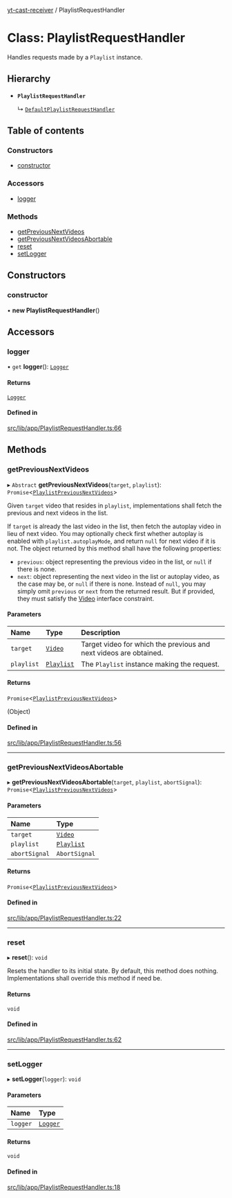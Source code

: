 [yt-cast-receiver](../README.md) / PlaylistRequestHandler

# Class: PlaylistRequestHandler

Handles requests made by a `Playlist` instance.

## Hierarchy

- **`PlaylistRequestHandler`**

  ↳ [`DefaultPlaylistRequestHandler`](DefaultPlaylistRequestHandler.md)

## Table of contents

### Constructors

- [constructor](PlaylistRequestHandler.md#constructor)

### Accessors

- [logger](PlaylistRequestHandler.md#logger)

### Methods

- [getPreviousNextVideos](PlaylistRequestHandler.md#getpreviousnextvideos)
- [getPreviousNextVideosAbortable](PlaylistRequestHandler.md#getpreviousnextvideosabortable)
- [reset](PlaylistRequestHandler.md#reset)
- [setLogger](PlaylistRequestHandler.md#setlogger)

## Constructors

### constructor

• **new PlaylistRequestHandler**()

## Accessors

### logger

• `get` **logger**(): [`Logger`](../interfaces/Logger.md)

#### Returns

[`Logger`](../interfaces/Logger.md)

#### Defined in

[src/lib/app/PlaylistRequestHandler.ts:66](https://github.com/patrickkfkan/yt-cast-receiver/blob/2051e1f/src/lib/app/PlaylistRequestHandler.ts#L66)

## Methods

### getPreviousNextVideos

▸ `Abstract` **getPreviousNextVideos**(`target`, `playlist`): `Promise`<[`PlaylistPreviousNextVideos`](../interfaces/PlaylistPreviousNextVideos.md)\>

Given `target` video that resides in `playlist`, implementations shall fetch
the previous and next videos in the list.

If `target` is already the last video in the list, then fetch the autoplay video
in lieu of next video. You may optionally check first whether autoplay is enabled
with `playlist.autoplayMode`, and return `null` for next video if it is not.
The object returned by this method shall have the following properties:
- `previous`: object representing the previous video in the list, or `null` if there is none.
- `next`: object representing the next video in the list or autoplay video, as the case may be, or `null` if there is none.
Instead of `null`, you may simply omit `previous` or `next` from the returned result. But if provided, they
must satisfy the [Video](../interfaces/Video.md) interface constraint.

#### Parameters

| Name | Type | Description |
| :------ | :------ | :------ |
| `target` | [`Video`](../interfaces/Video.md) | Target video for which the previous and next videos are obtained. |
| `playlist` | [`Playlist`](Playlist.md) | The `Playlist` instance making the request. |

#### Returns

`Promise`<[`PlaylistPreviousNextVideos`](../interfaces/PlaylistPreviousNextVideos.md)\>

(Object)

#### Defined in

[src/lib/app/PlaylistRequestHandler.ts:56](https://github.com/patrickkfkan/yt-cast-receiver/blob/2051e1f/src/lib/app/PlaylistRequestHandler.ts#L56)

___

### getPreviousNextVideosAbortable

▸ **getPreviousNextVideosAbortable**(`target`, `playlist`, `abortSignal`): `Promise`<[`PlaylistPreviousNextVideos`](../interfaces/PlaylistPreviousNextVideos.md)\>

#### Parameters

| Name | Type |
| :------ | :------ |
| `target` | [`Video`](../interfaces/Video.md) |
| `playlist` | [`Playlist`](Playlist.md) |
| `abortSignal` | `AbortSignal` |

#### Returns

`Promise`<[`PlaylistPreviousNextVideos`](../interfaces/PlaylistPreviousNextVideos.md)\>

#### Defined in

[src/lib/app/PlaylistRequestHandler.ts:22](https://github.com/patrickkfkan/yt-cast-receiver/blob/2051e1f/src/lib/app/PlaylistRequestHandler.ts#L22)

___

### reset

▸ **reset**(): `void`

Resets the handler to its initial state. By default, this method does nothing.
Implementations shall override this method if need be.

#### Returns

`void`

#### Defined in

[src/lib/app/PlaylistRequestHandler.ts:62](https://github.com/patrickkfkan/yt-cast-receiver/blob/2051e1f/src/lib/app/PlaylistRequestHandler.ts#L62)

___

### setLogger

▸ **setLogger**(`logger`): `void`

#### Parameters

| Name | Type |
| :------ | :------ |
| `logger` | [`Logger`](../interfaces/Logger.md) |

#### Returns

`void`

#### Defined in

[src/lib/app/PlaylistRequestHandler.ts:18](https://github.com/patrickkfkan/yt-cast-receiver/blob/2051e1f/src/lib/app/PlaylistRequestHandler.ts#L18)
